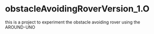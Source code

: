 # obstacleAvoidingRoverVersion_1.O
this is a project to experiment the obstacle avoiding rover using the AROUND-UNO  
